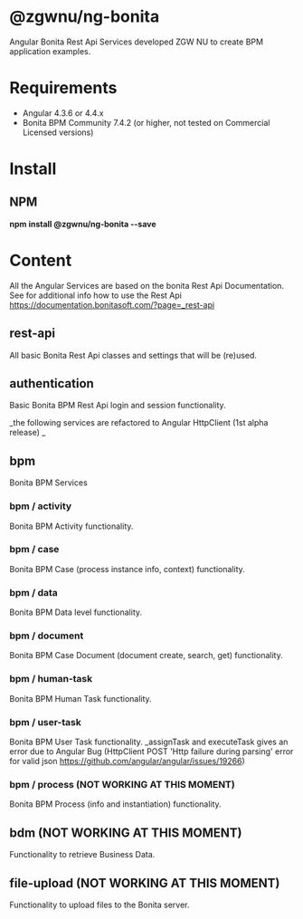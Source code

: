 # @zgwnu/ng-bonita
Angular Bonita Rest Api Services developed ZGW NU to create BPM application examples. 

# Requirements
* Angular 4.3.6 or 4.4.x
* Bonita BPM Community 7.4.2 (or higher, not tested on Commercial Licensed versions)

# Install
## NPM
__npm install @zgwnu/ng-bonita --save__

# Content
All the Angular Services are based on the bonita Rest Api Documentation. See for additional info how to use the Rest Api https://documentation.bonitasoft.com/?page=_rest-api

## rest-api
All basic Bonita Rest Api classes and settings that will be (re)used.
## authentication
Basic Bonita BPM Rest Api login and session functionality.  
  
_the following services are refactored to Angular HttpClient (1st alpha release) _
  
## bpm
Bonita BPM Services
### bpm / activity
Bonita BPM Activity functionality.
### bpm / case
Bonita BPM Case (process instance info, context) functionality.
### bpm / data
Bonita BPM Data level functionality.
### bpm / document
Bonita BPM Case Document (document create, search, get) functionality.
### bpm / human-task
Bonita BPM Human Task functionality.
### bpm / user-task
Bonita BPM User Task functionality.
_assignTask and executeTask gives an error due to Angular Bug (HttpClient POST 'Http failure during parsing' error for valid json https://github.com/angular/angular/issues/19266)
### bpm / process (NOT WORKING AT THIS MOMENT)
Bonita BPM Process (info and instantiation) functionality.
## bdm (NOT WORKING AT THIS MOMENT)
Functionality to retrieve Business Data.
## file-upload (NOT WORKING AT THIS MOMENT)
Functionality to upload files to the Bonita server.
